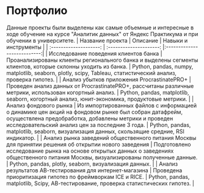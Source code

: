 # Портфолио
Данные проекты были выделены как самые объемные и интересные в ходе обучение на курсе "Аналитик данных" от Яндекс Практикума и при обучении в университете.
| Название проекта | Описание | Навыки и инструменты |
| :--------------------: | :---------------------: |:---------------------------:|
| Исследование поведения клиентов банка | Проанализированы клиенты регионального банка и выделены сегменты клиентов, которые склонны уходить из банка. | Python, pandas, numpy, matplotlib, seaborn, plotly, scipy, Tableau, статистический анализ, проверка гипотез. |
| Анализ убытков приложения ProcrastinatePRO+ | Проведен анализ данных от ProcrastinatePRO+, рассчитаны различные метрики, использован когортный анализ. | Python, pandas, matplotlib, seaborn, когортный анализ, юнит-экономика, продуктовые метрики. |
| Анализ фондового рынка | Из импортированных файлов с информацией о динамике цен акций на фондовом рынке был собран датафрейм, осуществлена предобработка, добавлены метрики и проведен исследовательский анализ цен за последние 3 года. | Python, pandas, matplotlib, seaborn, визуализация данных, скользящие средние, RSI индикатор. |
| Анализ рынка заведений общественного питания Москвы для принятии решения об открытии нового заведения | Подготовлено исследование рынка на основе открытых данных о заведениях общественного питания Москвы, визуализированы полученные данные. | Python, pandas, plotly, seaborn, визуализация данных. |
| Анализ результатов АВ-тестирования для интернет-магазина | Проведена приоритизация гипотез по фреймворкам ICE и RICE. | Python, pandas, matplotlib, Scipy, АВ-тестирование, проверка статистических гипотез. |
